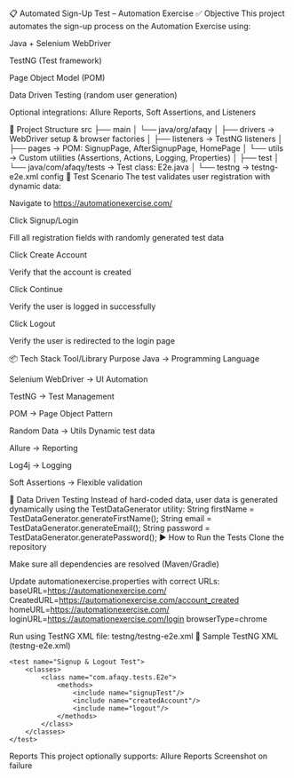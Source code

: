 📋 Automated Sign-Up Test – Automation Exercise
✅ Objective
This project automates the sign-up process on the Automation Exercise using:

Java + Selenium WebDriver

TestNG (Test framework)

Page Object Model (POM)

Data Driven Testing (random user generation)

Optional integrations: Allure Reports, Soft Assertions, and Listeners

📂 Project Structure
src
├── main
│   └── java/org/afaqy
│       ├── drivers        → WebDriver setup & browser factories
│       ├── listeners      → TestNG listeners
│       ├── pages          → POM: SignupPage, AfterSignupPage, HomePage
│       └── utils          → Custom utilities (Assertions, Actions, Logging, Properties)
│
├── test
│   └── java/com/afaqy/tests → Test class: E2e.java
│
└── testng                  → testng-e2e.xml config
🧪 Test Scenario
The test validates user registration with dynamic data:

Navigate to https://automationexercise.com/

Click Signup/Login

Fill all registration fields with randomly generated test data

Click Create Account

Verify that the account is created

Click Continue

Verify the user is logged in successfully

Click Logout

Verify the user is redirected to the login page

📦 Tech Stack
Tool/Library	Purpose
Java	-> Programming Language

Selenium WebDriver ->	UI Automation

TestNG	->   Test Management

POM	 -> Page Object Pattern

Random Data -> Utils	Dynamic test data

Allure -> Reporting

Log4j	-> Logging

Soft Assertions ->	Flexible validation

🔁 Data Driven Testing
Instead of hard-coded data, user data is generated dynamically using the TestDataGenerator utility:
String firstName = TestDataGenerator.generateFirstName();
String email = TestDataGenerator.generateEmail();
String password = TestDataGenerator.generatePassword();
▶️ How to Run the Tests
Clone the repository

Make sure all dependencies are resolved (Maven/Gradle)

Update automationexercise.properties with correct URLs:
baseURL=https://automationexercise.com/
CreatedURL=https://automationexercise.com/account_created
homeURL=https://automationexercise.com/
loginURL=https://automationexercise.com/login
browserType=chrome

Run using TestNG XML file:
testng/testng-e2e.xml
📜 Sample TestNG XML (testng-e2e.xml)
<?xml version="1.0" encoding="UTF-8"?>
<!DOCTYPE suite SYSTEM "https://testng.org/testng-1.0.dtd">
<suite name="AutomationExercise E2E Test Suite">
    <listeners>
        <listener class-name="org.afaqy.listeners.TestNGListeners"/>
    </listeners>

    <test name="Signup & Logout Test">
        <classes>
            <class name="com.afaqy.tests.E2e">
                <methods>
                    <include name="signupTest"/>
                    <include name="createdAccount"/>
                    <include name="logout"/>
                </methods>
            </class>
        </classes>
    </test>
</suite>

 Reports
This project optionally supports:
Allure Reports
Screenshot on failure
